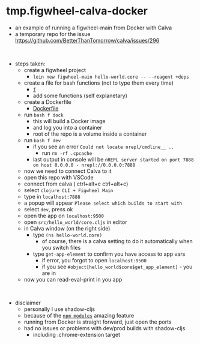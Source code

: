 # tmp.figwheel-calva-docker

- an example of running a figwheel-main from Docker with Calva
- a temporary repo for the issue https://github.com/BetterThanTomorrow/calva/issues/296

<br/>

- steps taken:
  - create a figwheel project
    - `lein new figwheel-main hello-world.core -- --reagent +deps`
  - create a file for bash functions (not to type them every time)
    - [`f`](./f)
    - add some functions (self explanetary)
  - create a Dockerfile
    - [Dockerfile](./Dockerfile)
  - run `bash f dock`
    - this will build a Docker image
    - and log you into a container
    - root of the repo is a volume inside a container
  - run `bash f dev`
    - if you see an error `Could not locate nrepl/cmdline__ ..`
      - run `rm -rf .cpcache`
    - last output in console will be `nREPL server started on port 7888 on host 0.0.0.0 - nrepl://0.0.0.0:7888`
  - now we need to connect Calva to it
  - open this repo with VSCode
  - connect from calva ( ctrl+alt+c ctrl+alt+c)
  - select `clojure CLI + Figwheel Main`
  - type in `localhost:7888`
  - a popup will appear `Please select which builds to start with`
  - select `dev`, press ok
  - open the app on `localhost:9500`
  - open `src/hello_world/core.cljs` in editor
  - in Calva window (on the right side) 
    - type `(ns hello-world.core)`
      - of course, there is a calva setting to do it automatically when you switch files
    - type `get-app-element` to confirm you have access to app vars
      - if error, you forgot to open `localhost:9500`
      - if you see `#object[hello_world$core$get_app_element]` - you are in
  - now you can read-eval-print in you app

<br/>

- disclaimer
  - personally I use shadow-cljs
  - because of the [`npm modules`](https://shadow-cljs.github.io/docs/UsersGuide.html#_using_npm_packages) amazing feature   
  - running from Docker is straight forward, just open the ports
  - had no issues or problems with dev/prod builds with shadow-cljs
    - including :chrome-extension target

